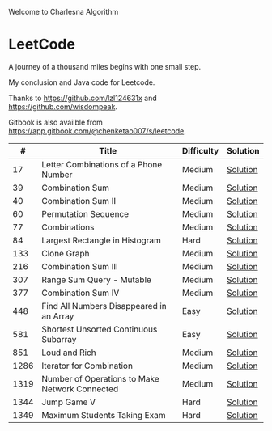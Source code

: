 Welcome to Charlesna Algorithm

# LeetCode

A journey of a thousand miles begins with one small step.

My conclusion and Java code for Leetcode. 

Thanks to https://github.com/lzl124631x and https://github.com/wisdompeak. 

Gitbook is also availble from https://app.gitbook.com/@chenketao007/s/leetcode.


\# | Title | Difficulty | Solution
---|---|---|---
17 | Letter Combinations of a Phone Number | Medium | [Solution](Backtrack/17.%20Letter%20Combinations%20of%20a%20Phone%20Number)
39 | Combination Sum | Medium | [Solution](Backtrack/39.%20Combination%20Sum)
40 | Combination Sum II | Medium | [Solution](Backtrack/40.%20Combination%20Sum%20II)
60 | Permutation Sequence | Medium | [Solution](Math/60.%20Permutation%20Sequence)
77 | Combinations | Medium | [Solution](Backtrack/77.%20Combinations)
84 | Largest Rectangle in Histogram | Hard | [Solution](Stack/84.%20Largest%20Rectangle%20in%20Histogram)
133 | Clone Graph | Medium | [Solution](BFS/133.%20Clone%20Graph)
216 | Combination Sum III | Medium | [Solution](Backtrack/216.%20Combination%20Sum%20III)
307 | Range Sum Query - Mutable | Medium | [Solution](Segment%20Tree/307.%20Range%20Sum%20Query%20-%20Mutable)
377 | Combination Sum IV | Medium | [Solution](DP/377.%20Combination%20Sum%20IV)
448 | Find All Numbers Disappeared in an Array | Easy | [Solution](Trick/448.%20Find%20All%20Numbers%20Disappeared%20in%20an%20Array)
581 | Shortest Unsorted Continuous Subarray | Easy | [Solution](Stack/581.%20Shortest%20Unsorted%20Continuous%20Subarray)
851 | Loud and Rich | Medium | [Solution](Tree/851.%20Loud%20and%20Rich)
1286 | Iterator for Combination | Medium | [Solution](Backtrack/1286.%20Iterator%20for%20Combination)
1319 | Number of Operations to Make Network Connected | Medium | [Solution](Graph/1319.%20Number%20of%20Operations%20to%20Make%20Network%20Connected)
1344 | Jump Game V | Hard | [Solution](DP/1344.%20Jump%20Game%20V)
1349 | Maximum Students Taking Exam | Hard | [Solution](DP/1349.%20Maximum%20Students%20Taking%20Exam)

